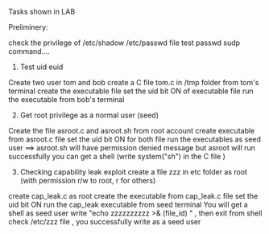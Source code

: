 Tasks shown in LAB

Preliminery:

check the privilege of /etc/shadow /etc/passwd file
test passwd sudp command....

1. Test uid euid

Create two user tom and bob
create a C file tom.c in /tmp folder from tom's terminal
create the executable file
set the uid bit ON of executable file
run the executable from bob's terminal

2. Get root privilege as a normal user (seed)

Create the file asroot.c and asroot.sh from root account
create executable from asroot.c file
set the uid bit ON for both file
run the executables as seed user
==> asroot.sh will have permission denied message but asroot will run successfully
you can get a shell (write system("sh") in the C file )

3. Checking capability leak exploit
create a file zzz in etc folder as root (with permission r/w to root, r for others)

create cap_leak.c as root
create the executable from cap_leak.c file
set the uid bit ON
run the cap_leak executable from seed terminal
You will get a shell as seed user
write "echo zzzzzzzzzz >& (file_id) " , then exit from shell
check /etc/zzz file , you successfully write as a seed user
 
